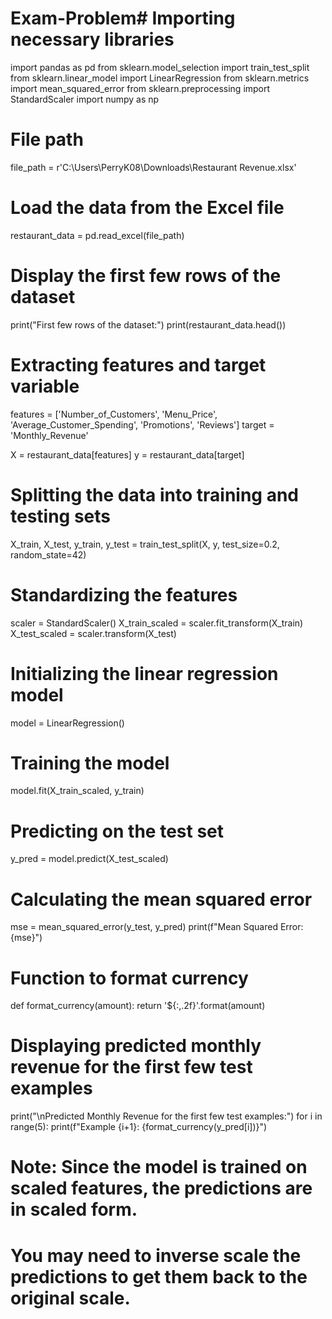 # Exam-Problem# Importing necessary libraries
import pandas as pd
from sklearn.model_selection import train_test_split
from sklearn.linear_model import LinearRegression
from sklearn.metrics import mean_squared_error
from sklearn.preprocessing import StandardScaler
import numpy as np

# File path
file_path = r'C:\Users\PerryK08\Downloads\Restaurant Revenue.xlsx'

# Load the data from the Excel file
restaurant_data = pd.read_excel(file_path)

# Display the first few rows of the dataset
print("First few rows of the dataset:")
print(restaurant_data.head())

# Extracting features and target variable
features = ['Number_of_Customers', 'Menu_Price', 'Average_Customer_Spending', 'Promotions', 'Reviews']
target = 'Monthly_Revenue'

X = restaurant_data[features]
y = restaurant_data[target]

# Splitting the data into training and testing sets
X_train, X_test, y_train, y_test = train_test_split(X, y, test_size=0.2, random_state=42)

# Standardizing the features
scaler = StandardScaler()
X_train_scaled = scaler.fit_transform(X_train)
X_test_scaled = scaler.transform(X_test)

# Initializing the linear regression model
model = LinearRegression()

# Training the model
model.fit(X_train_scaled, y_train)

# Predicting on the test set
y_pred = model.predict(X_test_scaled)

# Calculating the mean squared error
mse = mean_squared_error(y_test, y_pred)
print(f"Mean Squared Error: {mse}")

# Function to format currency
def format_currency(amount):
    return '${:,.2f}'.format(amount)

# Displaying predicted monthly revenue for the first few test examples
print("\nPredicted Monthly Revenue for the first few test examples:")
for i in range(5):
    print(f"Example {i+1}: {format_currency(y_pred[i])}")

# Note: Since the model is trained on scaled features, the predictions are in scaled form.
# You may need to inverse scale the predictions to get them back to the original scale.
